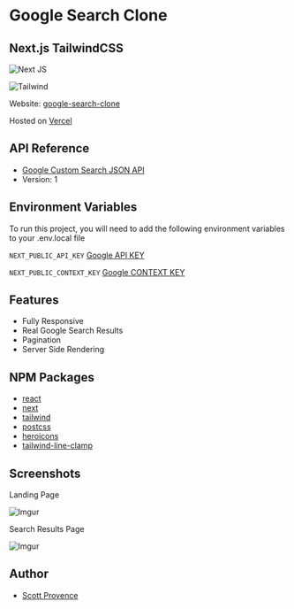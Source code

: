 # Google Search Clone

## Next.js TailwindCSS

![Next JS](https://img.shields.io/badge/Next-black?style=flat&logo=next.js&logoColor=white)

![Tailwind](https://img.shields.io/badge/Tailwind_CSS-38B2AC?style=flat&logo=tailwind-css&logoColor=white)

Website: [google-search-clone](https://google-search-clone-gamma.vercel.app/)

Hosted on [Vercel](https://vercel.com)

## API Reference

- [Google Custom Search JSON API](https://developers.google.com/custom-search/v1/overview)
- Version: 1

## Environment Variables

To run this project, you will need to add the following environment variables to your .env.local file

`NEXT_PUBLIC_API_KEY` [Google API KEY](https://developers.google.com/custom-search/v1/overview)

`NEXT_PUBLIC_CONTEXT_KEY` [Google CONTEXT KEY](https://cse.google.com/cse/all)

## Features

- Fully Responsive
- Real Google Search Results
- Pagination
- Server Side Rendering

## NPM Packages

- [react](https://reactjs.org/)
- [next](https://nextjs.org/)
- [tailwind](https://tailwindcss.com/)
- [postcss](https://postcss.org/)
- [heroicons](https://heroicons.com/)
- [tailwind-line-clamp](https://github.com/tailwindlabs/tailwindcss-line-clamp)

## Screenshots

Landing Page

![Imgur](https://i.imgur.com/KM7G08z.png)

Search Results Page

![Imgur](https://i.imgur.com/mMLfqpd.png)

## Author

- [Scott Provence](https://www.github.com/scopro220)
